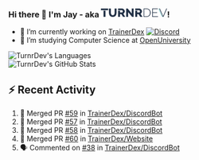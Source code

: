 ### Hi there 👋 I'm Jay - aka <img src="https://raw.githubusercontent.com/TurnrDev/TurnrDev/master/Logo/SVG/TurnrDev_Logo_Dark%20Blue%20%26%20Teal.svg" alt="TurnrDev" height="17.5px">!

- 🔭 I’m currently working on [TrainerDex](https://www.github.com/TrainerDex) [![Discord](https://discordapp.com/api/v6/guilds/364313717720219651/widget.png?style=shield)](http://discord.trainerdex.co.uk/)
- 🤔 I’m studying Computer Science at [OpenUniversity](http://www.open.ac.uk/courses/computing-it/degrees/bsc-computing-it-software-q62-soft)

![TurnrDev's Languages](https://github-readme-stats.vercel.app/api/top-langs/?username=TurnrDev&layout=compact&hide_border=true&title_color=1fa6aa&text_color=233247)
<br>
![TurnrDev's GitHub Stats](https://github-readme-stats.vercel.app/api?username=TurnrDev&show_icons=true&hide_border=true&count_private=true&include_all_commits=true&icon_color=1fa6aa&title_color=1fa6aa&text_color=233247)
<br>

## :zap: Recent Activity

<!--START_SECTION:activity-->
1. 🎉 Merged PR [#59](https://github.com/TrainerDex/DiscordBot/pull/59) in [TrainerDex/DiscordBot](https://github.com/TrainerDex/DiscordBot)
2. 🎉 Merged PR [#57](https://github.com/TrainerDex/DiscordBot/pull/57) in [TrainerDex/DiscordBot](https://github.com/TrainerDex/DiscordBot)
3. 🎉 Merged PR [#58](https://github.com/TrainerDex/DiscordBot/pull/58) in [TrainerDex/DiscordBot](https://github.com/TrainerDex/DiscordBot)
4. 🎉 Merged PR [#60](https://github.com/TrainerDex/Website/pull/60) in [TrainerDex/Website](https://github.com/TrainerDex/Website)
5. 🗣 Commented on [#38](https://github.com/TrainerDex/DiscordBot/issues/38) in [TrainerDex/DiscordBot](https://github.com/TrainerDex/DiscordBot)
<!--END_SECTION:activity-->
